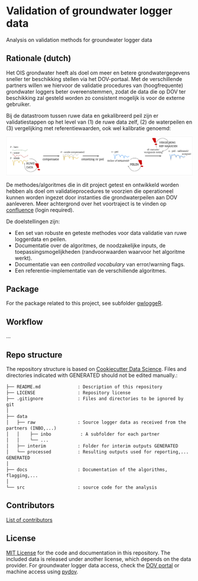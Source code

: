 # Validation of groundwater logger data

Analysis on validation methods for groundwater logger data 

## Rationale (dutch)

Het OIS grondwater heeft als doel om meer en betere grondwatergegevens sneller ter beschikking stellen via het DOV-portaal. Met de verschillende partners willen we hiervoor de validatie procedures van (hoogfrequente) grondwater loggers beter overeenstemmen, zodat de data die op DOV ter beschikking zal gesteld worden zo consistent mogelijk is voor de externe gebruiker.

Bij de datastroom tussen ruwe data en gekalibreerd peil zijn er validatiestappen op het level van (1) de ruwe data zelf, (2) de waterpeilen en (3) vergelijking met referentiewaarden, ook wel kalibratie genoemd:

![](/docs/static/workflow_data_validation.png)

De methodes/algoritmes die in dit project getest en ontwikkeld worden hebben als doel om validatieprocedures te voorzien die operationeel kunnen worden ingezet door instanties die grondwaterpeilen aan DOV aanleveren. Meer achtergrond over het voortraject is te vinden op [confluence](https://www.milieuinfo.be/confluence/display/GWM/Compilatie+workshop+validatie+diver+metingen+2018-09-14) (login required).

De doelstellingen zijn:

- Een set van robuste en geteste methodes voor data validatie van ruwe loggerdata en peilen.
- Documentatie over de algoritmes, de noodzakelijke inputs, de toepassingsmogelijkheden  (randvoorwaarden waarvoor het algoritme werkt).
- Documentatie van een _controlled vocabulary_ van error/warning flags.
- Een referentie-implementatie van de verschillende algoritmes.

## Package

For the package related to this project, see subfolder [gwloggeR](https://github.com/DOV-Vlaanderen/groundwater-logger-validation/tree/master/gwloggeR).

## Workflow

...

## Repo structure

The repository structure is based on [Cookiecutter Data Science](http://drivendata.github.io/cookiecutter-data-science/). Files and directories indicated with GENERATED should not be edited manually.:


```
├── README.md              : Description of this repository
├── LICENSE                : Repository license
├── .gitignore             : Files and directories to be ignored by git
│
├── data
│   ├── raw                : Source logger data as received from the partners (INBO,...)
│   │    ├── inbo           : A subfolder for each partner 
│   │    └── ...
│   ├── interim            : Folder for interim outputs GENERATED
│   └── processed          : Resulting outputs used for reporting,...  GENERATED
│
├── docs                   : Documentation of the algorithms, flagging,...
│
└── src                    : source code for the analysis 
```

## Contributors

[List of contributors](https://github.com/DOV-Vlaanderen/groundwater-logger-validation/graphs/contributors)

## License
[MIT License](https://github.com/DOV-Vlaanderen/groundwater-logger-validation/blob/master/LICENSE) for the code and documentation in this repository. The included data is released under another license, which depends on the data provider. For groundwater logger data access, check the [DOV portal](https://www.dov.vlaanderen.be/portaal/?module=verkenner#ModulePage) or machine access using [pydov](https://pydov.readthedocs.io/en/stable/).

